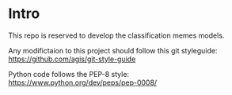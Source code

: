# Intro

This repo is reserved to develop the classification memes models.

Any modifictaion to this project should follow this git styleguide: https://github.com/agis/git-style-guide

Python code follows the PEP-8 style: https://www.python.org/dev/peps/pep-0008/